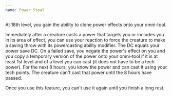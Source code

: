 ```yaml
---
name: Power Steal
---
```

At 18th level, you gain the ability to clone power effects onto your omni-tool.

Immediately after a creature casts a power that targets you or includes you in its area of effect, you can use your
reaction to force the creature to make a saving throw with its powercasting ability modifier. The DC equals your power
save DC. On a failed save, you negate the power's effect on you and you copy a temporary version of the power onto
your omni-tool if it is at least 1st level and of a level you can cast (it does not have to be a tech power). For the
next 8 hours, you know the power and can cast it using your tech points. The creature can't cast that power until the
8 hours have passed.

Once you use this feature, you can't use it again until you finish a long rest.
